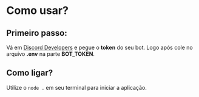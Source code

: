 # Como usar?
## Primeiro passo:
Vá em [Discord Developers](https://discord.com/developers/applications) e pegue o **token** do seu bot.
Logo após cole no arquivo **.env** na parte __**BOT_TOKEN**__.

## Como ligar?
Utilize o `node .` em seu terminal para iniciar a aplicação.

